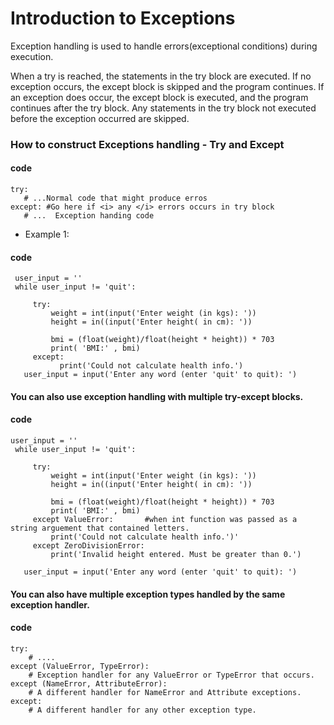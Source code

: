 # Introduction to Exceptions

Exception handling is used to handle errors(exceptional conditions) during execution.

When a try is reached, the statements in the try block are executed. If no exception occurs, the except block is skipped and the program continues. If an exception does occur, the except block is executed, and the program continues after the try block. Any statements in the try block not executed before the exception occurred are skipped.

### How to construct Exceptions handling - Try and Except
#### code 
    try:
       # ...Normal code that might produce erros
    except: #Go here if <i> any </i> errors occurs in try block
       # ...  Exception handing code
 * Example 1: 
 #### code
     user_input = ''
     while user_input != 'quit':
     
         try:
             weight = int(input('Enter weight (in kgs): '))
             height = in((input('Enter height( in cm): '))
             
             bmi = (float(weight)/float(height * height)) * 703
             print( 'BMI:' , bmi)
         except:
               print('Could not calculate health info.')
       user_input = input('Enter any word (enter 'quit' to quit): ')
 
#### You can also use exception handling with multiple try-except blocks.
#### code
    user_input = ''
     while user_input != 'quit':
     
         try:
             weight = int(input('Enter weight (in kgs): '))
             height = in((input('Enter height( in cm): '))
             
             bmi = (float(weight)/float(height * height)) * 703
             print( 'BMI:' , bmi)
         except ValueError:       #when int function was passed as a string arguement that contained letters.
             print('Could not calculate health info.')'
         except ZeroDivisionError:
             print('Invalid height entered. Must be greater than 0.')
             
       user_input = input('Enter any word (enter 'quit' to quit): ')
       
#### You can also have multiple exception types handled by the same exception handler.
#### code
    try:
        # ....
    except (ValueError, TypeError):
        # Exception handler for any ValueError or TypeError that occurs.
    except (NameError, AttributeError):
        # A different handler for NameError and Attribute exceptions.
    except:
        # A different handler for any other exception type. 
